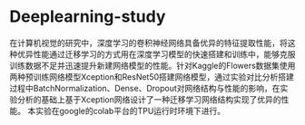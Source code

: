 # Deeplearning-study
在计算机视觉的研究中，深度学习的卷积神经网络具备优异的特征提取性能，将这种优异性能通过迁移学习的方式用在深度学习模型的快速搭建和训练中，能够克服训练数据不足并迅速提升新建网络模型的性能。针对Kaggle的Flowers数据集使用两种预训练网络模型Xception和ResNet50搭建网络模型，通过实验对比分析搭建过程中BatchNormalization、Dense、Dropout对网络结构与性能的影响，在实验分析的基础上基于Xception网络设计了一种迁移学习网络结构实现了优异的性能。
本实验在google的colab平台的TPU运行时环境下进行。
